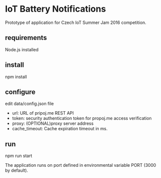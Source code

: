 # IoT Battery Notifications
Prototype of application for Czech IoT Summer Jam 2016 competition.

## requirements
Node.js installed

## install
npm install

## configure
edit data/config.json file
  - url: URL of pripoj.me REST API
  - token: security authentication token for propoj.me access verification
  - proxy: (OPTIONAL)proxy server address
  - cache_timeout: Cache expiration timeout in ms.

## run
npm run start

The application runs on port defined in environmental variable PORT (3000 by default).